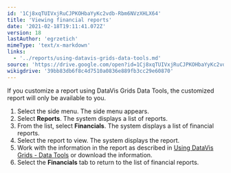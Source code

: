 ```yaml
---
id: '1Cj8xqTUIVxjRuCJPKOHbaYyKc2vdb-Rbm6NVzXHLX64'
title: 'Viewing financial reports'
date: '2021-02-18T19:11:41.072Z'
version: 18
lastAuthor: 'egrzetich'
mimeType: 'text/x-markdown'
links:
  - '../reports/using-datavis-grids-data-tools.md'
source: 'https://drive.google.com/open?id=1Cj8xqTUIVxjRuCJPKOHbaYyKc2vdb-Rbm6NVzXHLX64'
wikigdrive: '39bb83db6f8c4d7510a0836e889fb3cc29e60870'
---
```

If you customize a report using DataVis Grids Data Tools, the customized report will only be available to you.  
1. Select the side menu. The side menu appears.
2. Select <strong>Reports</strong>. The system displays a list of reports.
3. From the list, select <strong>Financials</strong>. The system displays a list of financial reports.
4. Select the report to view. The system displays the report.
5. Work with the information in the report as described in [Using DataVis Grids - Data Tools](../reports/using-datavis-grids-data-tools.md) or download the information.
6. Select the <strong>Financials</strong> tab to return to the list of financial reports.
